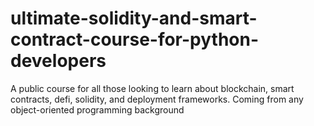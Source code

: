 # ultimate-solidity-and-smart-contract-course-for-python-developers
A public course for all those looking to learn about blockchain, smart contracts, defi, solidity, and deployment frameworks. Coming from any object-oriented programming background
